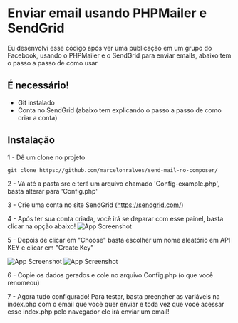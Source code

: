 
# Enviar email usando PHPMailer e SendGrid

Eu desenvolvi esse código após ver uma publicação em um grupo do Facebook, usando o PHPMailer e o SendGrid para enviar emails, abaixo tem o passo a passo de como usar

## É necessário!
- Git instalado
- Conta no SendGrid (abaixo tem explicando o passo a passo de como criar a conta)

## Instalação

1 - Dê um clone no projeto

```
git clone https://github.com/marcelonralves/send-mail-no-composer/
```

2 - Vá até a pasta src e terá um arquivo chamado 'Config-example.php', basta alterar para 'Config.php'

3 - Crie uma conta no site SendGrid (https://sendgrid.com/)

4 - Após ter sua conta criada, você irá se deparar com esse painel, basta clicar na opção abaixo!
![App Screenshot](https://i.imgur.com/p82Jcu0.png)

5 - Depois de clicar em "Choose" basta escolher um nome aleatório em API KEY e clicar em "Create Key"

![App Screenshot](https://i.imgur.com/m5nHzMT.png)
![App Screenshot](https://i.imgur.com/QjSjnKi.png)

6 - Copie os dados gerados e cole no arquivo Config.php (o que você renomeou)

7 - Agora tudo configurado! Para testar, basta preencher as variáveis na index.php com o email que você quer enviar e toda vez que você acessar esse index.php pelo navegador ele irá enviar um email!
